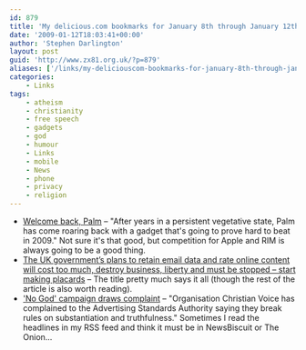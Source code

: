 ```yaml
---
id: 879
title: 'My delicious.com bookmarks for January 8th through January 12th'
date: '2009-01-12T18:03:41+00:00'
author: 'Stephen Darlington'
layout: post
guid: 'http://www.zx81.org.uk/?p=879'
aliases: ['/links/my-deliciouscom-bookmarks-for-january-8th-through-january-12th.html']
categories:
    - Links
tags:
    - atheism
    - christianity
    - free speech
    - gadgets
    - god
    - humour
    - Links
    - mobile
    - News
    - phone
    - privacy
    - religion
---
```


- [Welcome back, Palm](http://www.theregister.co.uk/2009/01/12/welcome_back_palm/) – "After years in a persistent vegetative state, Palm has come roaring back with a gadget that's going to prove hard to beat in 2009." Not sure it's that good, but competition for Apple and RIM is always going to be a good thing.
- [The UK government’s plans to retain email data and rate online content will cost too much, destroy business, liberty and must be stopped – start making placards](http://uk.techcrunch.com/2009/01/09/the-uk-governments-plans/) – The title pretty much says it all (though the rest of the article is also worth reading).
- ['No God' campaign draws complaint](http://news.bbc.co.uk/1/hi/uk/7818980.stm) – "Organisation Christian Voice has complained to the Advertising Standards Authority saying they break rules on substantiation and truthfulness." Sometimes I read the headlines in my RSS feed and think it must be in NewsBiscuit or The Onion…